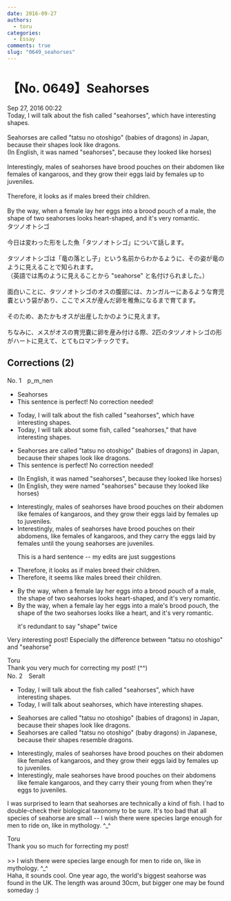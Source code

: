 ```yaml
---
date: 2016-09-27
authors:
  - toru
categories:
  - Essay
comments: true
slug: "0649_seahorses"
---
```


# 【No. 0649】Seahorses
<div class="date">Sep 27, 2016 00:22</div>
<div id="post"><div id="body_show_ori">
Today, I will talk about the fish called "seahorses", which have interesting shapes.<br/><br/>Seahorses are called "tatsu no otoshigo" (babies of dragons) in Japan, because their shapes look like dragons.<br/>(In English, it was named "seahorses", because they looked like horses)<br/><br/>Interestingly, males of seahorses have brood pouches on their abdomen like females of kangaroos, and they grow their eggs laid by females up to juveniles.<br/><br/>Therefore, it looks as if males breed their children.<br/><br/>By the way, when a female lay her eggs into a brood pouch of a male, the shape of two seahorses looks heart-shaped, and it's very romantic.
</div></div>

<!-- more -->

<div id="post_ja"><div id="body_show_mo">
タツノオトシゴ<br/><br/>今日は変わった形をした魚「タツノオトシゴ」について話します。<br/><br/>タツノオトシゴは「竜の落とし子」という名前からわかるように、その姿が竜のように見えることで知られます。<br/>（英語では馬のように見えることから "seahorse" と名付けられました。）<br/><br/>面白いことに、タツノオトシゴのオスの腹部には、カンガルーにあるような育児嚢という袋があり、ここでメスが産んだ卵を稚魚になるまで育てます。<br/><br/>そのため、あたかもオスが出産したかのように見えます。<br/><br/>ちなみに、メスがオスの育児嚢に卵を産み付ける際、2匹のタツノオトシゴの形がハートに見えて、とてもロマンチックです。
</div></div>

## Corrections (2)
<div id="block"><div class="first_name"> No. 1　<span class="just_name">p_m_nen</span></div><div id="block2">
<ul class="correction_field">
<li class="incorrect">Seahorses</li>
<li class="corrected perfect">This sentence is perfect! No correction needed!</li>
</ul>
<ul class="correction_field">
<li class="incorrect">Today, I will talk about the fish called "seahorses", which have interesting shapes.</li>
<li class="corrected correct">
Today, I will talk about <span class="f_blue">some</span> fish, called "seahorses<span class="f_blue">,"</span> <span class="f_blue">that</span> have interesting shapes.
</li>
</ul>
<ul class="correction_field">
<li class="incorrect">Seahorses are called "tatsu no otoshigo" (babies of dragons) in Japan, because their shapes look like dragons.</li>
<li class="corrected perfect">This sentence is perfect! No correction needed!</li>
</ul>
<ul class="correction_field">
<li class="incorrect">(In English, it was named "seahorses", because they looked like horses)</li>
<li class="corrected correct">
(In English, <span class="f_blue">they were</span> named "seahorses" because they looked like horses)
</li>
</ul>
<ul class="correction_field">
<li class="incorrect">Interestingly, males of seahorses have brood pouches on their abdomen like females of kangaroos, and they grow their eggs laid by females up to juveniles.</li>
<li class="corrected correct">
Interestingly, male<span class="sline">s of</span> seahorses have brood pouches on their abdomen<span class="f_blue">s</span>, like female<span class="sline">s of</span> kangaroos, and they <span class="f_blue">carry the</span> eggs laid by females <span class="f_blue">until the young seahorses are juveniles.</span>
<p class="correction_comment">This is a hard sentence -- my edits are just suggestions</p>
</li>
</ul>
<ul class="correction_field">
<li class="incorrect">Therefore, it looks as if males breed their children.</li>
<li class="corrected correct">
Therefore, it <span class="f_blue">seems like</span> males breed their children.
</li>
</ul>
<ul class="correction_field">
<li class="incorrect">By the way, when a female lay her eggs into a brood pouch of a male, the shape of two seahorses looks heart-shaped, and it's very romantic.</li>
<li class="corrected correct">
By the way, when a female lay her eggs into a <span class="f_blue">male's</span> brood pouch, the shape of <span class="f_blue">the</span> two seahorses looks <span class="f_blue">like a heart</span>, and it's very romantic.
<p class="correction_comment">it's redundant to say "shape" twice</p>
</li>
</ul>
<p class="comment_small">
 Very interesting post! Especially the difference between "tatsu no otoshigo" and "seahorse"
</p>

</div><div class="name"><span class="just_name">Toru</span><br>
Thank you very much for correcting my post! (^^)
</div>
</div>
<div id="block"><div class="first_name"> No. 2　<span class="just_name">Seralt</span></div><div id="block2">
<ul class="correction_field">
<li class="incorrect">Today, I will talk about the fish called "seahorses", which have interesting shapes.</li>
<li class="corrected correct">
Today, I will talk about <span class="f_blue">seahorses</span>, which have interesting shapes.
</li>
</ul>
<ul class="correction_field">
<li class="incorrect">Seahorses are called "tatsu no otoshigo" (babies of dragons) in Japan, because their shapes look like dragons.</li>
<li class="corrected correct">
Seahorses are called "tatsu no otoshigo" (<span class="f_red">baby dragons</span>) in <span class="f_red">Japanese</span>, because their shapes <span class="f_blue">resemble</span> dragons.
</li>
</ul>
<ul class="correction_field">
<li class="incorrect">Interestingly, males of seahorses have brood pouches on their abdomen like females of kangaroos, and they grow their eggs laid by females up to juveniles.</li>
<li class="corrected correct">
Interestingly, <span class="f_red">male seahorses </span>have brood pouches on their abdomen<span class="f_red">s</span> like <span class="f_red">female kangaroos</span>, and they <span class="f_red">carry </span><span class="f_blue">their young from when they're eggs to juveniles.</span>
</li>
</ul>
<p class="comment_small">
 I was surprised to learn that seahorses are technically a kind of fish. I had to double-check their biological taxonomy to be sure. It's too bad that all species of seahorse are small -- I wish there were species large enough for men to ride on, like in mythology. ^_^
</p>

</div><div class="name"><span class="just_name">Toru</span><br>
Thank you so much for forrecting my post! <br/><br/>&gt;&gt; I wish there were species large enough for men to ride on, like in mythology. ^_^<br/>Haha, it sounds cool. One year ago, the world's biggest seahorse was found in the UK. The length was around 30cm, but bigger one may be found someday :)
</div>
</div>
